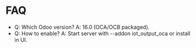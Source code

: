 # FAQ

- Q: Which Odoo version? A: 16.0 (OCA/OCB packaged).
- Q: How to enable? A: Start server with --addon iot_output_oca or install in UI.
